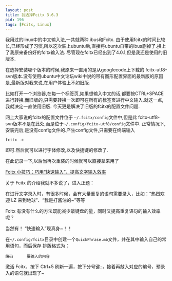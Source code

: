 ```yaml
---
layout: post
title: 我选择Fcitx 3.6.3
pid: 196
tags: [Fcitx, Linux]
---
```

我用过的linux中的中文输入法,一共就两种.ibus和Fcitx.
由于使用fcitx的时间比较长,已经形成了习惯,所以这次装上ubuntu后,直接将ubuntu自带的ibus删掉了.换上了我原来备份好的fcitx输入法.
尽管现在fcitx已经出到了4.0.1,但是我还是使用的旧版本.

在选择安装哪个版本的时候,我原来一直用的是从googlecode上下载的 fcitx-utf8-svn版本.没有使用ubuntu中文论坛wiki中说的带有图形配置界面的最新版的原因是,最新版对我来说,在用户体验上不如旧版.

比如打开一个浏览器,在每一个标签页,如果想输入中文的话,都要按CTRL+SPACE进行转换.而旧版的,只需要转换一次即可在所有的标签页进行中文输入.就这一点,我就决定一直使用旧版.
今天更是解决了旧版的fcitx的配置文件问题.

网上大家说的fcitx的配置文件位于 `~/.fcitx/config`文件中,但是此 fcitx-utf8-svn版本不是在此处,而是位于`~/.config/fcitx-utf8/config`文件中.
正常情况下,安装完后,是没有config文件的.产生config文件,只需要在终端输入

    fcitx -c
即可.然后就可以进行字体修改,以及快捷键的修改了.

在此记录一下,以后当再次重装的时候就可以直接拿来用了

[Fcitx 小技巧：巧用“快速输入”，提高文字输入效率](http://forum.ubuntu.org.cn/viewtopic.php?f=8&t=311341&start=0)

关于 Fcitx 的介绍我就不多说了，进入正题：

在进行文字录入时，有很多时候，会有大量重复的语句需要录入，比如：“热烈欢迎 LZ 来到地球”、“我是打酱油的~”等等

Fcitx 有没有什么的方法既能减少敲键盘的量，同时又提高重复语句的输入效率呢？

当然有！
“快速输入”现真身~！！

在`~/.config/fcitx`目录中创建一个`QuickPhrase.mb`文件，并在其中输入自己的常用语句，而后保存
排版格式为：

    编码      要输入的内容
激活 Fcitx，按下 Ctrl+5 刷新一遍，按下分号键`;`，接着再敲入对应的编号，预录入的语句就出现了~
